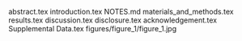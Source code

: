 abstract.tex
introduction.tex
NOTES.md
materials_and_methods.tex
results.tex
discussion.tex
disclosure.tex
acknowledgement.tex
Supplemental Data.tex
figures/figure_1/figure_1.jpg